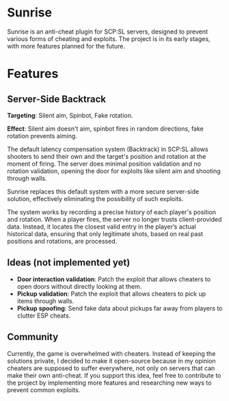 # Sunrise

Sunrise is an anti-cheat plugin for SCP:SL servers, designed to prevent various forms of cheating and exploits.
The project is in its early stages, with more features planned for the future.

# Features

## Server-Side Backtrack

**Targeting**: Silent aim, Spinbot, Fake rotation.

**Effect**: Silent aim doesn't aim, spinbot fires in random directions, fake rotation prevents aiming.

The default latency compensation system (Backtrack) in SCP:SL allows shooters to send their own and the target's position and rotation at the moment of firing.
The server does minimal position validation and no rotation validation, opening the door for exploits like silent aim and shooting through walls.

Sunrise replaces this default system with a more secure server-side solution, effectively eliminating the possibility of such exploits.

The system works by recording a precise history of each player's position and rotation. When a player fires,
the server no longer trusts client-provided data. Instead, it locates the closest valid entry in the player’s actual historical data,
ensuring that only legitimate shots, based on real past positions and rotations, are processed.

## Ideas (not implemented yet)

- **Door interaction validation**: Patch the exploit that allows cheaters to open doors without directly looking at them.
- **Pickup validation**: Patch the exploit that allows cheaters to pick up items through walls.
- **Pickup spoofing**: Send fake data about pickups far away from players to clutter ESP cheats.

## Community

Currently, the game is overwhelmed with cheaters. Instead of keeping the solutions private, I decided to make it open-source because in my opinion
cheaters are supposed to suffer everywhere, not only on servers that can make their own anti-cheat. If you support this idea,
feel free to contribute to the project by implementing more features and researching new ways to prevent common exploits.



